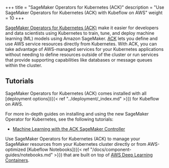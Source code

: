 +++
title = "SageMaker Operators for Kubernetes (ACK)"
description = "Use SageMaker Operators for Kubernetes (ACK) with Kubeflow on AWS"
weight = 10
+++

[SageMaker Operators for Kubernetes (ACK)](https://github.com/aws-controllers-k8s/sagemaker-controller) make it easier for developers and data scientists using Kubernetes to train, tune, and deploy machine learning (ML) models using Amazon SageMaker. [ACK](https://aws-controllers-k8s.github.io/community/docs/community/overview/) lets you define and use AWS service resources directly from Kubernetes. With ACK, you can take advantage of AWS-managed services for your Kubernetes applications without needing to define resources outside of the cluster or run services that provide supporting capabilities like databases or message queues within the cluster.

## Tutorials

SageMaker Operators for Kubernetes (ACK) comes installed with all [deployment options]({{< ref "../deployment/_index.md" >}}) for Kubeflow on AWS.

For more in-depth guides on installing and using the new SageMaker Operator for Kubernetes, see the following tutorials:
- [Machine Learning with the ACK SageMaker Controller](https://aws-controllers-k8s.github.io/community/docs/tutorials/sagemaker-example/)

Use SageMaker Operators for Kubernetes (ACK) to manage your SageMaker resources from your Kubernetes cluster directly or from AWS-optimized [Kubeflow Notebooks]({{< ref "/docs/component-guides/notebooks.md" >}}) that are built on top of [AWS Deep Learning Containers](https://docs.aws.amazon.com/deep-learning-containers/latest/devguide/what-is-dlc.html).

